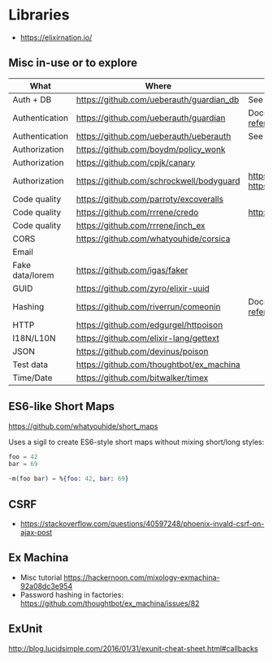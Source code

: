# Libraries

* https://elixirnation.io/

## Misc in-use or to explore

| What | Where | More |
| ---- | ----- | ---- |
| Auth + DB | https://github.com/ueberauth/guardian_db | See above |
| Authentication | https://github.com/ueberauth/guardian | Docs https://hexdocs.pm/guardian/api-reference.html |
| Authentication | https://github.com/ueberauth/ueberauth | See above |
| Authorization | https://github.com/boydm/policy_wonk  | |
| Authorization | https://github.com/cpjk/canary | |
| Authorization | https://github.com/schrockwell/bodyguard | https://github.com/schrockwell/bodyguard https://hexdocs.pm/bodyguard/readme.html |
| Code quality | https://github.com/parroty/excoveralls | |
| Code quality | https://github.com/rrrene/credo | http://credo-ci.org/ |
| Code quality | https://github.com/rrrene/inch_ex | |
| CORS | https://github.com/whatyouhide/corsica | |
| Email | 
| Fake data/lorem | https://github.com/igas/faker | |
| GUID | https://github.com/zyro/elixir-uuid | |
| Hashing | https://github.com/riverrun/comeonin | Docs https://hexdocs.pm/comeonin/api-reference.html |
| HTTP | https://github.com/edgurgel/httpoison | |
| I18N/L10N | https://github.com/elixir-lang/gettext | |
| JSON | https://github.com/devinus/poison | |
| Test data | https://github.com/thoughtbot/ex_machina | |
| Time/Date | https://github.com/bitwalker/timex | |

## ES6-like Short Maps

https://github.com/whatyouhide/short_maps

Uses a sigil to create ES6-style short maps without mixing short/long styles:

```elixir
foo = 42
bar = 69

~m(foo bar) = %{foo: 42, bar: 69}
```

## CSRF

* https://stackoverflow.com/questions/40597248/phoenix-invald-csrf-on-ajax-post

## Ex Machina

* Misc tutorial https://hackernoon.com/mixology-exmachina-92a08dc3e954
* Password hashing in factories: https://github.com/thoughtbot/ex_machina/issues/82

## ExUnit

http://blog.lucidsimple.com/2016/01/31/exunit-cheat-sheet.html#callbacks
